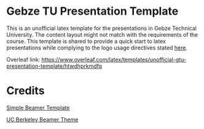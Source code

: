# Gebze TU Presentation Template
This is an unofficial latex template for the presentations in Gebze Technical University. The content layout might not match with the requirements of the course. This template is shared to provide a quick start to latex presentations while complying to the logo usage directives stated [here](https://www.gtu.edu.tr/kategori/3315/0/display.aspx).

Overleaf link: https://www.overleaf.com/latex/templates/unofficial-gtu-presentation-template/htwdhprkmdfq

# Credits
[Simple Beamer Template](https://www.overleaf.com/latex/templates/simple-beamer-theme/cyjyxkdttqzs)


[UC Berkeley Beamer Theme](https://www.overleaf.com/latex/templates/uc-berkeley-beamer-theme/bywswngntrws)